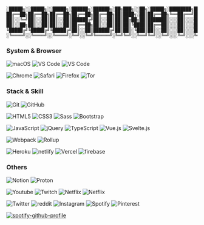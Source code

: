 ```

░█████╗░░█████╗░░█████╗░██████╗░██████╗░██╗███╗░░██╗░█████╗░████████╗███████╗░░░░░░░█████╗░░█████╗░████████╗
██╔══██╗██╔══██╗██╔══██╗██╔══██╗██╔══██╗██║████╗░██║██╔══██╗╚══██╔══╝██╔════╝░░░░░░██╔══██╗██╔══██╗╚══██╔══╝
██║░░╚═╝██║░░██║██║░░██║██████╔╝██║░░██║██║██╔██╗██║███████║░░░██║░░░█████╗░░█████╗██║░░╚═╝███████║░░░██║░░░
██║░░██╗██║░░██║██║░░██║██╔══██╗██║░░██║██║██║╚████║██╔══██║░░░██║░░░██╔══╝░░╚════╝██║░░██╗██╔══██║░░░██║░░░
╚█████╔╝╚█████╔╝╚█████╔╝██║░░██║██████╔╝██║██║░╚███║██║░░██║░░░██║░░░███████╗░░░░░░╚█████╔╝██║░░██║░░░██║░░░
░╚════╝░░╚════╝░░╚════╝░╚═╝░░╚═╝╚═════╝░╚═╝╚═╝░░╚══╝╚═╝░░╚═╝░░░╚═╝░░░╚══════╝░░░░░░░╚════╝░╚═╝░░╚═╝░░░╚═╝░░░

```

### System & Browser

![macOS](https://img.shields.io/badge/macOS-Mojave-292e33?style=flat-square&logo=apple&logoColor=ffffff)
![VS Code](https://img.shields.io/badge/IDE-VSCode-292e33?style=flat-square&logo=Visual-studio-code&logoColor=fff)
![VS Code](https://img.shields.io/badge/Setup-Dotfiles-292e33?style=flat-square&logo=when-i-work&logoColor=fff)

![Chrome](https://img.shields.io/badge/BROWSER-Chrome-292e33?style=flat-square&logo=google-chrome&logoColor=fff)
![Safari](https://img.shields.io/badge/BROWSER-Safari-292e33?style=flat-square&logo=safari)
![Firefox](https://img.shields.io/badge/BROWSER-Firefox-292e33?style=flat-square&logo=firefox&logoColor=fff)
![Tor](https://img.shields.io/badge/BROWSER-Tor-292e33?style=flat-square&logo=Tor)

### Stack & Skill

![Git](https://img.shields.io/badge/_-Git-292e33?style=flat-square&logo=git&logoColor=fff)
![GitHub](https://img.shields.io/badge/_-GitHub-292e33?style=flat-square&logo=github)

![HTML5](https://img.shields.io/badge/_-HTML5-292e33?style=flat-square&logo=html5&logoColor=white)
![CSS3](https://img.shields.io/badge/_-CSS3-292e33?style=flat-square&logo=css3)
![Sass](https://img.shields.io/badge/_-Sass-292e33?style=flat-square&logo=sass&logoColor=white)
![Bootstrap](https://img.shields.io/badge/_-Bootstrap-292e33?style=flat-square&logo=bootstrap)

![JavaScript](https://img.shields.io/badge/_-JavaScript-292e33?style=flat-square&logo=javascript&logoColor=fff)
![jQuery](https://img.shields.io/badge/_-jQuery-292e33?style=flat-square&logo=jQuery&logoColor=fff)
![TypeScript](https://img.shields.io/badge/_-TypeScript-292e33?style=flat-square&logo=typescript&logoColor=fff)
![Vue.js](https://img.shields.io/badge/_-Vue.js-292e33?style=flat-square&logo=Vue.js&logoColor=fff)
![Svelte.js](https://img.shields.io/badge/_-Svelte-292e33?style=flat-square&logo=Svelte&logoColor=fff)

![Webpack](https://img.shields.io/badge/_-Webpack-292e33?style=flat-square&logo=webpack&logoColor=white)
![Rollup](https://img.shields.io/badge/_-Rollup-292e33?style=flat-square&logo=rollup.js&logoColor=white)

![Heroku](https://img.shields.io/badge/_-Heroku-292e33?style=flat-square&logo=heroku&logoColor=fff)
![netlify](https://img.shields.io/badge/_-netlify-292e33?style=flat-square&logo=netlify&logoColor=fff)
![Vercel](https://img.shields.io/badge/_-vercel-292e33?style=flat-square&logo=vercel&logoColor=fff)
![firebase](https://img.shields.io/badge/_-firebase-292e33?style=flat-square&logo=firebase&logoColor=fff)

### Others

![Notion](https://img.shields.io/badge/_-Notion-292e33?style=flat-square&logo=notion&logoColor=fff)
![Proton](https://img.shields.io/badge/_-Proton-292e33?style=flat-square&logo=protonmail&logoColor=fff)

![Youtube](https://img.shields.io/badge/_-Youtube-292e33?style=flat-square&logo=youtube&logoColor=fff)
![Twitch](https://img.shields.io/badge/_-Twitch-292e33?style=flat-square&logo=twitch&logoColor=fff)
![Netflix](https://img.shields.io/badge/_-Netflix-292e33?style=flat-square&logo=netflix&logoColor=fff)
![Netflix](https://img.shields.io/badge/_-Amazon-292e33?style=flat-square&logo=amazon&logoColor=fff)

![Twitter](https://img.shields.io/badge/_-Twitter-292e33?style=flat-square&logo=twitter&logoColor=fff)
![reddit](https://img.shields.io/badge/_-reddit-292e33?style=flat-square&logo=reddit&logoColor=fff)
![Instagram](https://img.shields.io/badge/_-Instagram-292e33?style=flat-square&logo=Instagram&logoColor=fff)
![Spotify](https://img.shields.io/badge/_-Spotify-292e33?style=flat-square&logo=Spotify&logoColor=fff)
![Pinterest](https://img.shields.io/badge/_-Pinterest-292e33?style=flat-square&logo=Pinterest&logoColor=fff)

[![spotify-github-profile](https://spotify-github-profile.vercel.app/api/view?uid=22tewzj3fbagkyozmhfeihg7i&cover_image=true)](https://github.com/kittinan/spotify-github-profile)
